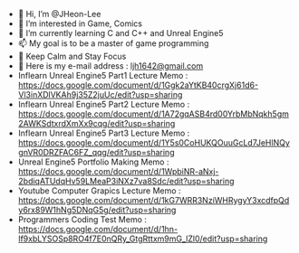 - 👋 Hi, I’m @JHeon-Lee
- 👀 I’m interested in Game, Comics
- 🌱 I’m currently learning C and C++ and Unreal Engine5
- 📫 My goal is to be a master of game programming
- 👊 Keep Calm and Stay Focus
- 📧 Here is my e-mail address : ljh1642@gmail.com
- Inflearn Unreal Engine5 Part1 Lecture Memo : https://docs.google.com/document/d/1Ggk2aYtKB40crgXj61d6-Vl3inXDlVKAh9j35Z2juUc/edit?usp=sharing
- Inflearn Unreal Engine5 Part2 Lecture Memo : https://docs.google.com/document/d/1A72gqASB4rd00YrbMbNqkh5gm2AWKSdtxrdXmXx9cqg/edit?usp=sharing
- Inflearn Unreal Engine5 Part3 Lecture Memo : https://docs.google.com/document/d/1Y5s0CoHUKQOuuGcLd7JeHlNQygnVR0DRZFAC6FZ_qqg/edit?usp=sharing
- Unreal Engine5 Portfolio Making Memo : https://docs.google.com/document/d/1WpbiNR-aNxj-2bdiqATUdqHv59LMeaP3iNXz7va8Sdc/edit?usp=sharing
- Youtube Computer Grapics Lecture Memo : https://docs.google.com/document/d/1kG7WRR3NziWHRygyY3xcdfpQdy6rx89W1hNg5DNqG5g/edit?usp=sharing
- Programmers Coding Test Memo : https://docs.google.com/document/d/1hn-lf9xbLYSOSp8RO4f7E0nQRy_GtgRttxm9mG_lZl0/edit?usp=sharing

<!---
JHeon-Lee/JHeon-Lee is a ✨ special ✨ repository because its `README.md` (this file) appears on your GitHub profile.
You can click the Preview link to take a look at your changes.
--->
